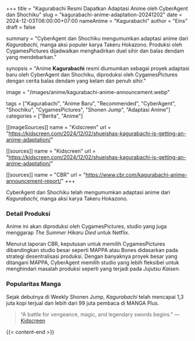 +++
title = "Kagurabachi Resmi Dapatkan Adaptasi Anime oleh CyberAgent dan Shochiku"
slug = "kagurabachi-anime-adaptation-20241202"
date = 2024-12-03T06:00:00+07:00
nameAnime = "Kagurabachi"
author = "Eins"
draft = false

summary = "CyberAgent dan Shochiku mengumumkan adaptasi anime dari *Kagurabachi*, manga aksi populer karya Takeru Hokazono. Produksi oleh CygamesPictures dijadwalkan menghadirkan duel sihir dan balas dendam yang mendebarkan."

synopsis = "Anime <strong>Kagurabachi</strong> resmi diumumkan sebagai proyek adaptasi baru oleh CyberAgent dan Shochiku, diproduksi oleh CygamesPictures dengan cerita balas dendam yang kelam dan penuh sihir."


image = "/images/anime/kagurabachi-anime-announcement.webp"

tags = ["Kagurabachi", "Anime Baru", "Recommended", "CyberAgent", "Shochiku", "CygamesPictures", "Shonen Jump", "Adaptasi Anime"]
categories = ["Berita", "Anime"]

[[imageSources]]
name = "Kidscreen"
url = "https://kidscreen.com/2024/12/02/shueishas-kagurabachi-is-getting-an-anime-adaptation/"

[[sources]]
name = "Kidscreen"
url = "https://kidscreen.com/2024/12/02/shueishas-kagurabachi-is-getting-an-anime-adaptation/"

[[sources]]
name = "CBR"
url = "https://www.cbr.com/kagurabachi-anime-announcement-report/"
+++


CyberAgent dan Shochiku telah mengumumkan adaptasi anime dari *Kagurabachi*, manga aksi karya Takeru Hokazono.

### Detail Produksi
Anime ini akan diproduksi oleh CygamesPictures, studio yang juga menggarap *The Summer Hikaru Died* untuk Netflix.

Menurut laporan CBR, keputusan untuk memilih CygamesPictures dibandingkan studio besar seperti MAPPA atau Bones didasarkan pada strategi desentralisasi produksi. Dengan banyaknya proyek besar yang ditangani MAPPA, CyberAgent memilih studio yang lebih fleksibel untuk menghindari masalah produksi seperti yang terjadi pada *Jujutsu Kaisen*.

### Popularitas Manga
Sejak debutnya di Weekly Shonen Jump, *Kagurabachi* telah mencapai 1,3 juta kopi terjual dan lebih dari 99 juta pembaca di MANGA Plus.

> “A battle for vengeance, magic, and legendary swords begins.”
> — [Kidscreen](https://kidscreen.com/2024/12/02/shueishas-kagurabachi-is-getting-an-anime-adaptation/)


{{< content-end >}}